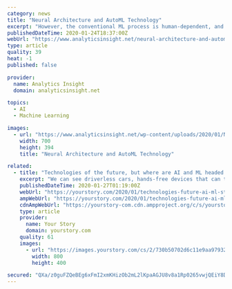```yaml
---
category: news
title: "Neural Architecture and AutoML Technology"
excerpt: "However, the conventional ML process is human-dependent, and not all companies have the assets to put resources into an experienced data science team. AutoML might be the answer to such circumstances. AutoML focuses on automating each part of the machine learning (ML) work process to increase effectiveness and democratize machine learning so ..."
publishedDateTime: 2020-01-24T18:37:00Z
webUrl: "https://www.analyticsinsight.net/neural-architecture-and-automl-technology/"
type: article
quality: 39
heat: -1
published: false

provider:
  name: Analytics Insight
  domain: analyticsinsight.net

topics:
  - AI
  - Machine Learning

images:
  - url: "https://www.analyticsinsight.net/wp-content/uploads/2020/01/Neural-Network.jpg"
    width: 700
    height: 394
    title: "Neural Architecture and AutoML Technology"

related:
  - title: "Technologies of the future, but where are AI and ML headed to?"
    excerpt: "We can see driverless cars, hands-free devices that can turn on the lights ... The error rate is already drastically reducing.\" A subset of artificial intelligence, machine learning allows systems to make predictions and crucial business decisions, driven by data and pattern-based experiences. Without humans having to intervene, the algorithms ..."
    publishedDateTime: 2020-01-27T01:19:00Z
    webUrl: "https://yourstory.com/2020/01/technologies-future-ai-ml-startups-machine-intelligence"
    ampWebUrl: "https://yourstory.com/2020/01/technologies-future-ai-ml-startups-machine-intelligence/amp"
    cdnAmpWebUrl: "https://yourstory-com.cdn.ampproject.org/c/s/yourstory.com/2020/01/technologies-future-ai-ml-startups-machine-intelligence/amp"
    type: article
    provider:
      name: Your Story
      domain: yourstory.com
    quality: 61
    images:
      - url: "https://images.yourstory.com/cs/2/730b50702d6c11e9aa979329348d4c3e/Data-Science-TrendsBanner-1579782961252.png?fm=png&auto=format"
        width: 800
        height: 400

secured: "QXa/z0guFZQeBEg6xFmI2xmKHizOb2mL2lKpaAGJU8v8a1Rp0265vwjQEiY8DAMKmZQKnKYPZORTX0sLGBjzfuauO3w8Ll7ttqGeg6WootaGOFDJcBkhnZ9Zjx4gfjW7MOrv8kY0JIL01fCa9x4OtciFmSDxbAYswues9jSoXJv9YqY70iWhyZPGbsy7D5Eiorz7mw08pZLksv6IinM/Gt+fc7O9c04z12Q/w1X/aLJjfkNp8JrDlGsvq0n14XXobvyXliu4R5GLVHQKyHIP2NkC8UUY8is8DveF56wObhK/b+ayRNVeG1W1dAHEH04l;qpwlt0Lx9oW4IhoirYYy/Q=="
---
```


